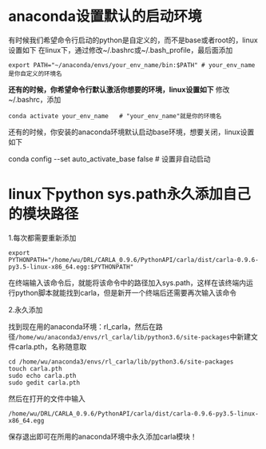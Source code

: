 # anaconda设置默认的启动环境

有时候我们希望命令行启动的python是自定义的，而不是base或者root的，linux设置如下
在linux下，通过修改~/.bashrc或~/.bash_profile，最后面添加

    export PATH="~/anaconda/envs/your_env_name/bin:$PATH" # your_env_name是你自定义的环境名

**还有的时候，你希望命令行默认激活你想要的环境，linux设置如下**
修改~/.bashrc，添加

    conda activate your_env_name   # "your_env_name"就是你的环境名

还有的时候，你安装的anaconda环境默认启动base环境，想要关闭，linux设置如下

conda config --set auto_activate_base false # 设置非自动启动



# linux下python sys.path永久添加自己的模块路径

1.每次都需要重新添加

```
export PYTHONPATH="/home/wu/DRL/CARLA_0.9.6/PythonAPI/carla/dist/carla-0.9.6-py3.5-linux-x86_64.egg:$PYTHONPATH"
```

在终端输入该命令后，就能将该命令中的路径加入sys.path，这样在该终端内运行python脚本就能找到carla，但是新开一个终端后还需要再次输入该命令

2.永久添加

找到现在用的anaconda环境：rl_carla，然后在路径`/home/wu/anaconda3/envs/rl_carla/lib/python3.6/site-packages`中新建文件carla.pth，名称随意取

```
cd /home/wu/anaconda3/envs/rl_carla/lib/python3.6/site-packages
touch carla.pth
sudo echo carla.pth
sudo gedit carla.pth
```

然后在打开的文件中输入

```
/home/wu/DRL/CARLA_0.9.6/PythonAPI/carla/dist/carla-0.9.6-py3.5-linux-x86_64.egg
```

保存退出即可在所用的anaconda环境中永久添加carla模块！